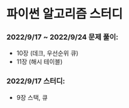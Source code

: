 # 파이썬 알고리즘 스터디

### 2022/9/17 ~ 2022/9/24 문제 풀이:
- 10장 (데크, 우선순위 큐) 
- 11장 (해시 테이블) 

### 2022/9/17 스터디: 
 - 9장 스택, 큐 
